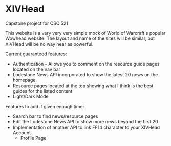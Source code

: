 # XIVHead
Capstone project for CSC 521

This website is a very very very simple mock of World of Warcraft's popular Wowhead website.
The layout and name of the sites will be similar, but XIVHead will be no way near as powerful.

Current guaranteed features:
- Authentication - Allows you to comment on the resource guide pages located on the nav bar
- Lodestone News API incorporated to show the latest 20 news on the homepage.
- Resource pages located at the top showing what I think is the best guides for the listed content
- Light/Dark Mode

Features to add if given enough time:
- Search bar to find news/resource pages
- Edit the Lodestone News API to show more news beyond the first 20
- Implementation of another API to link FF14 character to your XIVHead Account
  - Profile Page  
